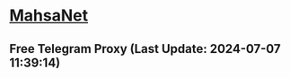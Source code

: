 
# [MahsaNet](https://t.me/mahsa_net)
## Free Telegram Proxy (Last Update: 2024-07-07 11:39:14)

    